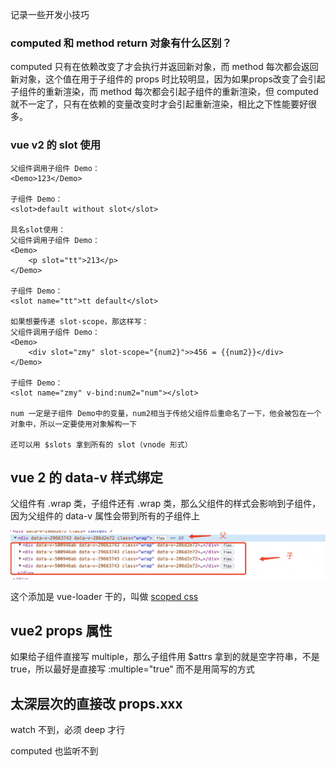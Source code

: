 记录一些开发小技巧

### computed 和 method return 对象有什么区别？

computed 只有在依赖改变了才会执行并返回新对象，而 method 每次都会返回新对象，这个值在用于子组件的 props 时比较明显，因为如果props改变了会引起子组件的重新渲染，而 method 每次都会引起子组件的重新渲染，但 computed 就不一定了，只有在依赖的变量改变时才会引起重新渲染，相比之下性能要好很多。

### vue v2 的 slot 使用

```
父组件调用子组件 Demo：
<Demo>123</Demo>

子组件 Demo：
<slot>default without slot</slot>

具名slot使用：
父组件调用子组件 Demo：
<Demo>
	<p slot="tt">213</p>
</Demo>

子组件 Demo：
<slot name="tt">tt default</slot>

如果想要传递 slot-scope，那这样写：
父组件调用子组件 Demo：
<Demo>
	<div slot="zmy" slot-scope="{num2}">>456 = {{num2}}</div>
</Demo>

子组件 Demo：
<slot name="zmy" v-bind:num2="num"></slot>

num 一定是子组件 Demo中的变量，num2相当于传给父组件后重命名了一下，他会被包在一个对象中，所以一定要使用对象解构一下

还可以用 $slots 拿到所有的 slot（vnode 形式）
```



## vue 2 的 data-v 样式绑定

父组件有 .wrap 类，子组件还有 .wrap 类，那么父组件的样式会影响到子组件，因为父组件的 data-v 属性会带到所有的子组件上

![image-2022080835105641 PM](https://raw.githubusercontent.com/acmu/pictures/master/uPic/2022-08/08_15:51_X5thKO.png)

这个添加是 vue-loader 干的，叫做 [scoped css](https://vue-loader.vuejs.org/guide/scoped-css.html)





## vue2 props 属性

如果给子组件直接写 multiple，那么子组件用 $attrs 拿到的就是空字符串，不是 true，所以最好是直接写 :multiple="true" 而不是用简写的方式





## 太深层次的直接改 props.xxx

watch 不到，必须 deep 才行

computed 也监听不到

